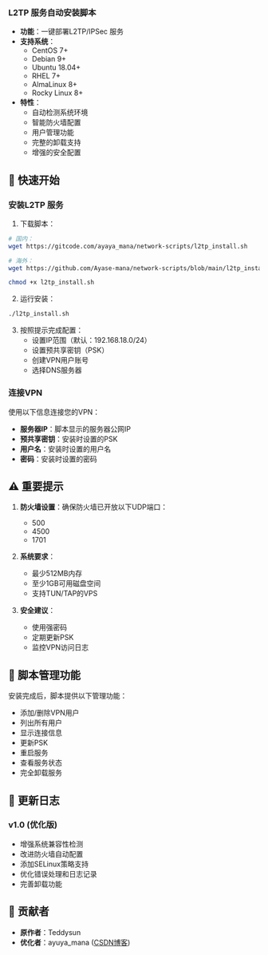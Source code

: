 

### L2TP 服务自动安装脚本
- **功能**：一键部署L2TP/IPSec 服务
- **支持系统**：
  - CentOS 7+
  - Debian 9+
  - Ubuntu 18.04+
  - RHEL 7+
  - AlmaLinux 8+
  - Rocky Linux 8+
- **特性**：
  - 自动检测系统环境
  - 智能防火墙配置
  - 用户管理功能
  - 完整的卸载支持
  - 增强的安全配置

## 🚀 快速开始

### 安装L2TP 服务

1. 下载脚本：

```bash
# 国内：
wget https://gitcode.com/ayaya_mana/network-scripts/l2tp_install.sh

# 海外：
wget https://github.com/Ayase-mana/network-scripts/blob/main/l2tp_install.sh

chmod +x l2tp_install.sh
```


2. 运行安装：
```bash
./l2tp_install.sh
```

3. 按照提示完成配置：
   - 设置IP范围（默认：192.168.18.0/24）
   - 设置预共享密钥（PSK）
   - 创建VPN用户账号
   - 选择DNS服务器

### 连接VPN

使用以下信息连接您的VPN：
- **服务器IP**：脚本显示的服务器公网IP
- **预共享密钥**：安装时设置的PSK
- **用户名**：安装时设置的用户名
- **密码**：安装时设置的密码

## ⚠️ 重要提示

1. **防火墙设置**：确保防火墙已开放以下UDP端口：
   - 500
   - 4500
   - 1701

2. **系统要求**：
   - 最少512MB内存
   - 至少1GB可用磁盘空间
   - 支持TUN/TAP的VPS

3. **安全建议**：
   - 使用强密码
   - 定期更新PSK
   - 监控VPN访问日志

## 🔧 脚本管理功能

安装完成后，脚本提供以下管理功能：
- 添加/删除VPN用户
- 列出所有用户
- 显示连接信息
- 更新PSK
- 重启服务
- 查看服务状态
- 完全卸载服务

## 📝 更新日志

### v1.0 (优化版)
- 增强系统兼容性检测
- 改进防火墙自动配置
- 添加SELinux策略支持
- 优化错误处理和日志记录
- 完善卸载功能

## 👥 贡献者

- **原作者**：Teddysun
- **优化者**：ayuya_mana ([CSDN博客](https://blog.csdn.net/weixin_44149170))
